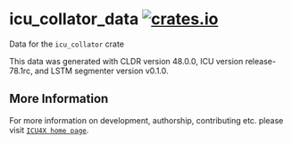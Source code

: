 # icu_collator_data [![crates.io](https://img.shields.io/crates/v/icu_collator_data)](https://crates.io/crates/icu_collator_data)

<!-- cargo-rdme start -->

Data for the `icu_collator` crate

This data was generated with CLDR version 48.0.0, ICU version release-78.1rc, and
LSTM segmenter version v0.1.0.

<!-- cargo-rdme end -->

## More Information

For more information on development, authorship, contributing etc. please visit [`ICU4X home page`](https://github.com/unicode-org/icu4x).
